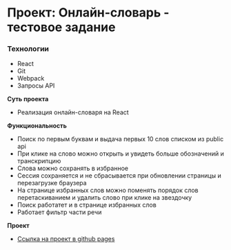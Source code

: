# Проект: Онлайн-словарь - тестовое задание

### Технологии

- React
- Git
- Webpack
- Запросы API

**Суть проекта**

- Реализация онлайн-словаря на React

**Функциональность**

- Поиск по первым буквам и выдача первых 10 слов списком из public api
- При клике на слово можно открыть и увидеть больше обозначений и транскрипцию
- Слова можно сохранять в избранное
- Сессия сохраняется и не сбрасывается при обновлении страницы и перезагрузке браузера
- На странице избранных слов можно поменять порядок слов перетаскиванием и удалить слово при клике на звездочку
- Поиск работатет и в странице избранных слов
- Работает фильтр части речи

**Проект**

- [Ссылка на проект в github pages](https://iiiokojiadbi.github.io/online-dictionary/)
